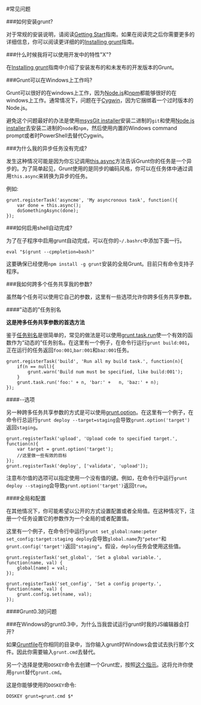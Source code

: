 #常见问题


###如何安装grunt?

对于常规的安装说明，请阅读[Getting Start](http://gruntjs.com/getting-started/)指南。如果在阅读完之后你需要更多的详细信息，你可以阅读更详细的的[Installing grunt](http://gruntjs.com/installing-grunt/)指南。

###什么时候我将可以使用开发中的特性"X"?

在[Installing grunt](http://gruntjs.com/installing-grunt/)指南中介绍了安装发布的和未发布的开发版本的Grunt。

###Grunt可以在Windows上工作吗?

Grunt可以很好的在windows上工作，因为[Node.js](http://nodejs.org/)和[npm](http://npmjs.org/)都能够很好的在windows上工作。通常情况下，问题在于[Cygwin](http://www.cygwin.com/)，因为它捆绑着一个过时版本的Node.js。

避免这个问题最好的办法是使用[msysGit installer](http://msysgit.github.com/)安装二进制的`git`和使用[Node.js installer](http://nodejs.org/#download)去安装二进制的`node`和`npm`，然后使用内置的Windows command prompt或者时PowerShell去替代Cygwin。

###为什么我的异步任务没有完成?

发生这种情况可能是因为你忘记调用[this.async](http://gruntjs.com/grunt.task#wiki-this-async)方法告诉Grunt你的任务是一个异步的。为了简单起见，Grunt使用的是同步的编码风格，你可以在任务体中通过调用`this.async`来转换为异步的任务。

例如:

	grunt.registerTask('asyncme', 'My asyncronous task', function(){
		var done = this.async();
		doSomethingAsync(done);
	});
	
###如何启用shell自动完成?

为了在子程序中启用grunt自动完成，可以在你的`~/.bashrc`中添加下面一行。

	eval "$(grunt --cpmpletion=bash)"
	
这要确保已经使用`npm install -g grunt`安装的全局Grunt。目前只有命令支持子程序。

###我如何跨多个任务共享我的参数?

虽然每个任务可以使用它自己的参数，这里有一些选项允许你跨多任务共享参数。

####"动态的"任务别名

**这是挎多任务共享参数的首选方法**

鉴于[任务别名](http://gruntjs.com/grunt#wiki-grunt-registertask)是很简单的，常见的做法是可以使用[grunt.task.run](http://gruntjs.com/grunt.task#wiki-grunt-task-run)使一个有效的函数作为“动态的”任务别名。在这里有一个例子，在命令行运行`grunt build:001`，正在运行的任务返回`foo:001`,`bar:001`和`baz:001`任务。

	grunt.registerTask('build', 'Run all my build task.', function(n){
		if(n == null){
			grunt.warn('Build num must be specified, like build:001');
		}
		grunt.task.run('foo:' + n, 'bar:' +   n, 'baz:' + n);
	});
	
####--选项

另一种跨多任务共享参数的方式是可以使用[grunt.option](http://gruntjs.com/grunt#wiki-grunt-option)。在这里有一个例子，在命令行总运行`grunt deploy --target=staging`会导致`grunt.option('target')`返回`staging`。

	grunt.registerTask('upload', 'Upload code to specified target.', function(n){
		var target = grunt.option('target');
		//这里做一些有效的目标
	});
	grunt.registerTask('deploy', ['validata', 'upload']);
	
注意布尔值的选项可以指定使用一个没有值的键。例如，在命令行中运行`grunt deploy --staging`会导致`grunt.option('target')`返回`true`。

####全局和配置

在其他情况下，你可能希望以公开的方式设置配置或者全局值。在这种情况下，注册一个任务设置它的参数作为一个全局的或者配置值。

这里有一个例子，在命令行中运行`grunt set_global:name:peter set_config:target:staging deploy`会导致`global.name`为`"peter"`和`grunt.config('target')`返回`"staging"`。假设，`deploy`任务会使用这些值。

	grunt.registerTask('set_global', 'Set a global variable.', function(name, val) {
		global[name] = val;
	});

	grunt.registerTask('set_config', 'Set a config property.', function(name, val) {
		grunt.config.set(name, val);
	});
	
####Grunt0.3的问题

###在Windows的grunt0.3中，为什么当我尝试运行grunt时我的JS编辑器会打开?

如果[Gruntfile](http://gruntjs.com/getting-started)在你相同的目录中，当你输入grunt时Windows会尝试去执行那个文件。因此你需要输入`grunt.cmd`去替代。

另一个选择是使用`DOSKEY`命令去创建一个Grunt宏，按照[这个指示](http://devblog.point2.com/2010/05/14/setup-persistent-aliases-macros-in-windows-command-prompt-cmd-exe-using-doskey/)。这将允许你使用`grunt`替代`grunt.cmd`。

这是你能够使用的`DOSKEY`命令:

	DOSKEY grunt=grunt.cmd $*